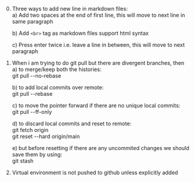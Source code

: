 0) Three ways to add new line in markdown files:  
   a) Add two spaces at the end of first line, this will move to next line in same paragraph
   
   b) Add `<br>` tag as markdown files support html syntax<br>
   
   c) Press enter twice i.e. leave a line in between, this will move to next paragraph

2) When i am trying to do git pull but there are divergent branches, then  
   a) to merge/keep both the histories:  
   git pull --no-rebase
   
   b) to add local commits over remote:  
   git pull --rebase
   
   c) to move the pointer forward if there are no unique local commits:  
   git pull --ff-only
   
   d) to discard local commits and reset to remote:  
   git fetch origin  
   git reset --hard origin/main
   
   e) but before resetting if there are any uncommited changes we should save them by using:  
   git stash


3) Virtual environment is not pushed to github unless explicitly added
